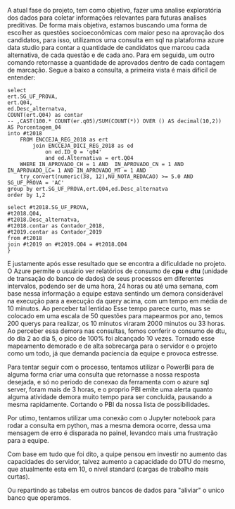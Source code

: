 A atual fase do projeto, tem como objetivo, fazer uma analise exploratória dos dados para coletar informações relevantes para futuras analises preditivas. De forma mais objetiva, estamos buscando uma forma de escolher as questões socioeconômicas com maior peso na aprovação dos candidatos, para isso, utilizamos uma consulta em sql na plataforma azure data studio para contar a quantidade de candidatos que marcou cada alternativa, de cada questão e de cada ano. Para em seguida, um outro comando retornasse a quantidade de aprovados dentro de cada contagem de marcação. 
Segue a baixo a consulta, a primeira vista é mais difícil de entender:

```
select
ert.SG_UF_PROVA,
ert.Q04,
ed.Desc_alternatva,
COUNT(ert.Q04) as contar
-- ,CAST(100.* COUNT(er.q05)/SUM(COUNT(*)) OVER () AS decimal(10,2)) AS Porcentagem_04
into #t2018
    FROM ENCCEJA_REG_2018 as ert
        join ENCCEJA_DICI_REG_2018 as ed
            on ed.ID_Q = 'q04'
            and ed.Alternativa = ert.Q04
    WHERE IN_APROVADO_CH = 1 AND  IN_APROVADO_CN = 1 AND IN_APROVADO_LC= 1 AND IN_APROVADO_MT = 1 AND
    try_convert(numeric(38, 12),NU_NOTA_REDACAO) >= 5.0 AND SG_UF_PROVA = 'AC'
group by ert.SG_UF_PROVA,ert.Q04,ed.Desc_alternatva
order by 1,2

select #t2018.SG_UF_PROVA,
#t2018.Q04,
#t2018.Desc_alternatva,
#t2018.contar as Contador_2018,
#t2019.contar as Contador_2019
from #t2018
join #t2019 on #t2019.Q04 = #t2018.Q04
}
```

E justamente após esse resultado que se encontra a dificuldade no projeto. O Azure permite o usuário ver relatórios de consumo de **cpu** e **dtu** (unidade de transação do banco de dados) de seus processos em diferentes intervalos, podendo ser de uma hora, 24 horas ou até uma semana, com base nessa informação a equipe estava sentindo um demora considerável na execução para a execução da query acima, com um tempo em média de 10 minutos. Ao perceber tal lentidao Esse tempo parece curto, mas se colocado em uma escala de 50 questões para mapearmos por ano, temos 200 querys para realizar, os 10 minutos viraram 2000 minutos ou 33 horas. Ao perceber essa demora nas consultas, fomos conferir o consumo de dtu, do dia 2 ao dia 5, o pico de 100% foi alcançado 10 vezes. Tornado esse mapeamento demorado e de alta sobrecarga para o servidor e o projeto como um todo, já que demanda paciencia da equipe e provoca estresse.

Para tentar seguir com o processo, tentamos utilizar o PowerBi para de alguma forma criar uma consulta que retornasse a nossa resposta desejada, e só no periodo de conexao da ferramenta com o azure sql server, foram mais de 3 horas, e o proprio PBI emite uma alerta quanto alguma atividade demora muito tempo para ser concluida, pausando a mesma rapidamente. Cortando o PBI da nossa lista de possibilidades.

Por utimo, tentamos utilizar uma conexão com o Jupyter notebook para rodar a consulta em python, mas a mesma demora ocorre, dessa uma mensagem de erro é disparada no painel, levandco mais uma frustração para a equipe.

Com base em tudo que foi dito, a quipe pensou em investir no aumento das capacidades do servidor, talvez aumento a capacidade do DTU do mesmo, que atualmente esta em 10, o nivel standard (cargas de trabalho mais curtas).

Ou repartindo as tabelas em outros bancos de dados para "aliviar" o unico banco que operamos.


